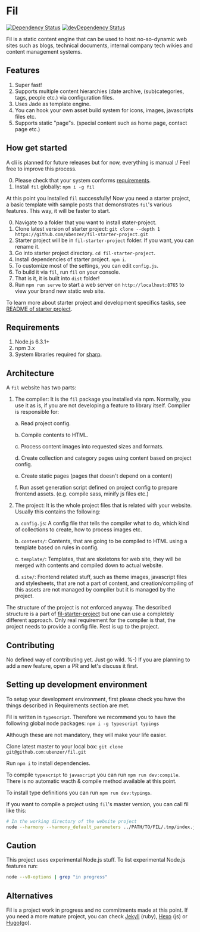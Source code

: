 # Fil

[![Dependency Status](https://david-dm.org/ubenzer/fil.svg)](https://david-dm.org/ubenzer/fil) 
[![devDependency Status](https://david-dm.org/ubenzer/fil/dev-status.svg)](https://david-dm.org/ubenzer/fil#info=devDependencies)

Fil is a static content engine that can be used to host no-so-dynamic web sites such as blogs, technical documents, 
internal company tech wikies and content management systems.

## Features
1. Super fast!
2. Supports multiple content hierarchies (date archive, (sub)categories, tags, people etc.) via configuration files.
3. Uses Jade as template engine.
4. You can hook your own asset build system for icons, images, javascripts files etc.
5. Supports static "page"s. (special content such as home page, contact page etc.)

## How get started
A cli is planned for future releases but for now, everything is manual :/ Feel free to improve this process.

0. Please check that your system conforms [requirements](#requirements).
1. Install `fil` globally: `npm i -g fil` 
 
At this point you installed `fil` successfully! Now you need a starter project, a basic template with sample
posts that demonstrates `fil`'s various features. This way, it will be faster to start.
 
0. Navigate to a folder that you want to install stater-project.
1. Clone latest version of starter project: `git clone --depth 1 https://github.com/ubenzer/fil-starter-project.git`
2. Starter project will be in `fil-starter-project` folder. If you want, you can rename it.
3. Go into starter project directory. `cd fil-starter-project`.
4. Install dependencies of starter project. `npm i`.
5. To customize most of the settings, you can edit `config.js`.
6. To build it via `fil`, run `fil` on your console.
7. That is it, it is built into `dist` folder!
8. Run `npm run serve` to start a web server on `http://localhost:8765` to view your brand new static web site.

To learn more about starter project and development specifics tasks, see 
[README of starter project]( https://github.com/ubenzer/fil-starter-project).

## Requirements
1. Node.js 6.3.1+
2. npm 3.x
3. System libraries required for [sharp](http://sharp.readthedocs.io/en/stable/install/).

## Architecture
A `fil` website has two parts:

1. The compiler: It is the `fil` package you installed via npm. Normally, you use it as is, if you are not developing
a feature to library itself. Compiler is responsible for:

    a. Read project config.
    
    b. Compile contents to HTML.
    
    c. Process content images into requested sizes and formats.
    
    d. Create collection and category pages using content based on project config.
    
    e. Create static pages (pages that doesn't depend on a content)
    
    f. Run asset generation script defined on project config to prepare frontend assets. (e.g. compile sass, minify js
     files etc.)
  
2. The project: It is the whole project files that is related with your website. Usually this contains the following:

    a. `config.js`: A config file that tells the compiler what to do, which kind of collections to create,
     how to process images etc.
     
    b. `contents/`: Contents, that are going to be compiled to HTML using a template based on rules in config.
    
    c. `template/`: Templates, that are skeletons for web site, they will be merged with contents and compiled down
     to actual website.
     
    d. `site/`: Frontend related stuff, such as theme images, javascript files and stylesheets, that are not a part
     of content, and creation/compiling of this assets are not managed by compiler but it is managed by the project.
     
The structure of the project is not enforced anyway. The described structure is a part of 
[fil-starter-project](https://github.com/ubenzer/fil-starter-project) but one can use a completely different 
approach. Only real requirement for the compiler is that, the project needs to provide a config file.
Rest is up to the project.

## Contributing
No defined way of contributing yet. Just go wild. %-) If you are planning to add a new feature, open a PR and let's
discuss it first.

## Setting up development environment
To setup your development environment, first please check you have the things described in
Requirements section are met.

Fil is written in `typescript`. Therefore we recommend you to have the following global node packages:
`npm i -g typescript typings` 

Although these are not mandatory, they will make your life easier.

Clone latest master to your local box:
`git clone git@github.com:ubenzer/fil.git`

Run `npm i` to install dependencies.

To compile `typescript` to `javascript` you can run `npm run dev:compile`. There is no automatic wacth & compile
method available at this point.

To install type definitions you can run `npm run dev:typings`.

If you want to compile a project using `fil`'s master version, you can call fil like this:
```sh
# In the working directory of the website project
node --harmony --harmony_default_parameters ../PATH/TO/FIL/.tmp/index.js
```
 
## Caution
This project uses experimental Node.js stuff. To list experimental Node.js features run:

```sh
node --v8-options | grep "in progress"
```

## Alternatives
Fil is a project work in progress and no commitments made at this point. If you need a more mature project, you can
check [Jekyll](https://jekyllrb.com/) (ruby), [Hexo](https://hexo.io) (js) or [Hugo](https://gohugo.io/)(go).
